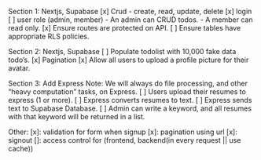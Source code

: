 Section 1: Nextjs, Supabase
[x] Crud
    - create, read, update, delete
[x] login
[ ] user role (admin, member)
    - An admin can CRUD todos.
    - A member can read only.
[x] Ensure routes are protected on API.
[ ] Ensure tables have appropriate RLS policies.

Section 2: Nextjs, Supabase
[ ] Populate todolist with 10,000 fake data todo’s.
[x] Pagination
[x] Allow all users to upload a profile picture for their avatar.

Section 3: Add Express
Note: We will always do file processing, and other “heavy computation” tasks, on Express.
[ ] Users upload their resumes to express (1 or more).
[ ] Express converts resumes to text.
[ ] Express sends text to Supabase Database.
[ ] Admin can write a keyword, and all resumes with that keyword will be returned in a list.

Other: 
[x]: validation for form when signup
[x]: pagination using url
[x]: signout
[]: access control for (frontend, backend(in every request || use cache))